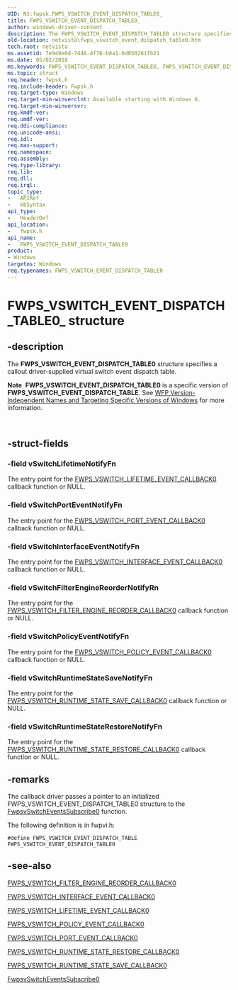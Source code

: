 ```yaml
---
UID: NS:fwpsk.FWPS_VSWITCH_EVENT_DISPATCH_TABLE0_
title: FWPS_VSWITCH_EVENT_DISPATCH_TABLE0_
author: windows-driver-content
description: The FWPS_VSWITCH_EVENT_DISPATCH_TABLE0 structure specifies a callout driver-supplied virtual switch event dispatch table.Note  FWPS_VSWITCH_EVENT_DISPATCH_TABLE0 is a specific version of FWPS_VSWITCH_EVENT_DISPATCH_TABLE.
old-location: netvista\fwps_vswitch_event_dispatch_table0.htm
tech.root: netvista
ms.assetid: 7e949e6d-7448-4f76-b8a1-6d050261fb21
ms.date: 05/02/2018
ms.keywords: FWPS_VSWITCH_EVENT_DISPATCH_TABLE0, FWPS_VSWITCH_EVENT_DISPATCH_TABLE0 structure [Network Drivers Starting with Windows Vista], FWPS_VSWITCH_EVENT_DISPATCH_TABLE0_, fwpsk/FWPS_VSWITCH_EVENT_DISPATCH_TABLE0, netvista.fwps_vswitch_event_dispatch_table0
ms.topic: struct
req.header: fwpsk.h
req.include-header: Fwpsk.h
req.target-type: Windows
req.target-min-winverclnt: Available starting with Windows 8.
req.target-min-winversvr: 
req.kmdf-ver: 
req.umdf-ver: 
req.ddi-compliance: 
req.unicode-ansi: 
req.idl: 
req.max-support: 
req.namespace: 
req.assembly: 
req.type-library: 
req.lib: 
req.dll: 
req.irql: 
topic_type:
-	APIRef
-	kbSyntax
api_type:
-	HeaderDef
api_location:
-	fwpsk.h
api_name:
-	FWPS_VSWITCH_EVENT_DISPATCH_TABLE0
product:
- Windows
targetos: Windows
req.typenames: FWPS_VSWITCH_EVENT_DISPATCH_TABLE0
---
```


# FWPS_VSWITCH_EVENT_DISPATCH_TABLE0_ structure


## -description


The <b>FWPS_VSWITCH_EVENT_DISPATCH_TABLE0</b> structure specifies a callout driver-supplied virtual switch event dispatch table.<div class="alert"><b>Note</b>  <b>FWPS_VSWITCH_EVENT_DISPATCH_TABLE0</b> is a specific version of <b>FWPS_VSWITCH_EVENT_DISPATCH_TABLE</b>. See <a href="https://msdn.microsoft.com/FBDF53E5-F7DE-4DEB-AC18-6D2BB59FE670">WFP Version-Independent Names and Targeting Specific Versions of Windows</a> for more information.</div>
<div> </div>



## -struct-fields




### -field vSwitchLifetimeNotifyFn

The entry point for the <a href="https://msdn.microsoft.com/library/windows/hardware/hh451271">FWPS_VSWITCH_LIFETIME_EVENT_CALLBACK0</a> callback function or NULL.


### -field vSwitchPortEventNotifyFn

The entry point for the <a href="https://msdn.microsoft.com/library/windows/hardware/hh451276">FWPS_VSWITCH_PORT_EVENT_CALLBACK0</a> callback function or NULL.


### -field vSwitchInterfaceEventNotifyFn

The entry point for the <a href="https://msdn.microsoft.com/library/windows/hardware/hh451269">FWPS_VSWITCH_INTERFACE_EVENT_CALLBACK0</a> callback function or NULL.


### -field vSwitchFilterEngineReorderNotifyRn

The entry point for the <a href="https://msdn.microsoft.com/library/windows/hardware/hh451267">FWPS_VSWITCH_FILTER_ENGINE_REORDER_CALLBACK0</a> callback function or NULL.


### -field vSwitchPolicyEventNotifyFn

The entry point for the <a href="https://msdn.microsoft.com/library/windows/hardware/hh451272">FWPS_VSWITCH_POLICY_EVENT_CALLBACK0</a> callback function or NULL.


### -field vSwitchRuntimeStateSaveNotifyFn

The entry point for the <a href="https://msdn.microsoft.com/library/windows/hardware/hh451286">FWPS_VSWITCH_RUNTIME_STATE_SAVE_CALLBACK0</a> callback function or NULL.


### -field vSwitchRuntimeStateRestoreNotifyFn

The entry point for the <a href="https://msdn.microsoft.com/library/windows/hardware/hh451281">FWPS_VSWITCH_RUNTIME_STATE_RESTORE_CALLBACK0</a> callback function or NULL.


## -remarks



The callback driver passes a pointer to an initialized  FWPS_VSWITCH_EVENT_DISPATCH_TABLE0  structure to the <a href="https://msdn.microsoft.com/library/windows/hardware/hh439687">FwpsvSwitchEventsSubscribe0</a> function.

The following definition is in fwpvi.h: 

`#define FWPS_VSWITCH_EVENT_DISPATCH_TABLE FWPS_VSWITCH_EVENT_DISPATCH_TABLE0`




## -see-also




<a href="https://msdn.microsoft.com/library/windows/hardware/hh451267">FWPS_VSWITCH_FILTER_ENGINE_REORDER_CALLBACK0</a>



<a href="https://msdn.microsoft.com/library/windows/hardware/hh451269">FWPS_VSWITCH_INTERFACE_EVENT_CALLBACK0</a>



<a href="https://msdn.microsoft.com/library/windows/hardware/hh451271">FWPS_VSWITCH_LIFETIME_EVENT_CALLBACK0</a>



<a href="https://msdn.microsoft.com/library/windows/hardware/hh451272">FWPS_VSWITCH_POLICY_EVENT_CALLBACK0</a>



<a href="https://msdn.microsoft.com/library/windows/hardware/hh451276">FWPS_VSWITCH_PORT_EVENT_CALLBACK0</a>



<a href="https://msdn.microsoft.com/library/windows/hardware/hh451281">FWPS_VSWITCH_RUNTIME_STATE_RESTORE_CALLBACK0</a>



<a href="https://msdn.microsoft.com/library/windows/hardware/hh451286">FWPS_VSWITCH_RUNTIME_STATE_SAVE_CALLBACK0</a>



<a href="https://msdn.microsoft.com/library/windows/hardware/hh439687">FwpsvSwitchEventsSubscribe0</a>
 

 

